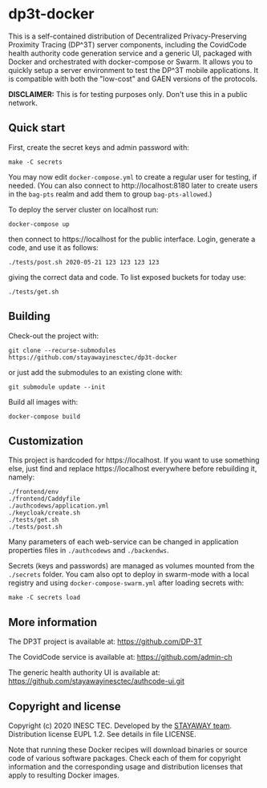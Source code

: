 # dp3t-docker

This is a self-contained distribution of Decentralized Privacy-Preserving Proximity Tracing (DP^3T) server components, including the CovidCode health authority code generation service and a generic UI, packaged with Docker and orchestrated with docker-compose or Swarm. It allows you to quickly setup a server environment to test the DP^3T mobile applications. It is compatible with both the "low-cost" and GAEN versions of the protocols.

**DISCLAIMER:** This is for testing purposes only. Don't use this in a public network.

## Quick start

First, create the secret keys and admin password with:

    make -C secrets

You may now edit `docker-compose.yml` to create a regular user for testing, if needed. (You can also connect to http://localhost:8180 later to create users in the `bag-pts` realm and add them to group `bag-pts-allowed`.)

To deploy the server cluster on localhost run:

    docker-compose up

then connect to https://localhost for the public interface. Login, generate a code, and use it as follows:

    ./tests/post.sh 2020-05-21 123 123 123 123

giving the correct data and code. To list exposed buckets for today use:

    ./tests/get.sh

## Building

Check-out the project with:

    git clone --recurse-submodules https://github.com/stayawayinesctec/dp3t-docker

or just add the submodules to an existing clone with:

    git submodule update --init

Build all images with:

    docker-compose build

## Customization

This project is hardcoded for https://localhost. If you want to use something else, just find and replace https://localhost everywhere before rebuilding it, namely:

    ./frontend/env
    ./frontend/Caddyfile
    ./authcodews/application.yml
    ./keycloak/create.sh
    ./tests/get.sh
    ./tests/post.sh

Many parameters of each web-service can be changed in application properties files in `./authcodews` and `./backendws`.

Secrets (keys and passwords) are managed as volumes mounted from the `./secrets` folder. You cam also opt to deploy in swarm-mode with a local registry and using `docker-compose-swarm.yml` after loading secrets with:

    make -C secrets load

## More information

The DP3T project is available at: https://github.com/DP-3T

The CovidCode service is available at: https://github.com/admin-ch

The generic health authority UI is available at: https://github.com/stayawayinesctec/authcode-ui.git

## Copyright and license

Copyright (c) 2020 INESC TEC. Developed by the [STAYAWAY team](https://github.com/stayawayinesctec).
Distribution license EUPL 1.2. See details in file LICENSE.

Note that running these Docker recipes will download binaries or source code of various software packages. Check each of them for copyright information and the corresponding usage and distribution licenses that apply to resulting Docker images.
